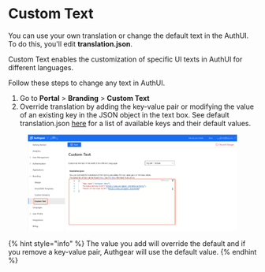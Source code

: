 # Custom Text

You can use your own translation or change the default text in the AuthUI. To do this, you'll edit **translation.json**.

Custom Text enables the customization of specific UI texts in AuthUI for different languages.

Follow these steps to change any text in AuthUI.

1. Go to **Portal** > **Branding** > **Custom Text**
2. Override translation by adding the key-value pair or modifying the value of an existing key in the JSON object in the text box. See default translation.json [here](https://github.com/authgear/authgear-server/blob/52b0c60d8ea2/resources/authgear/templates/en/translation.json) for a list of available keys and their default values.

<figure><img src="../../.gitbook/assets/authgear-custom-text-fix1.png" alt=""><figcaption></figcaption></figure>

{% hint style="info" %}
The value you add will override the default and if you remove a key-value pair, Authgear will use the default value.
{% endhint %}
